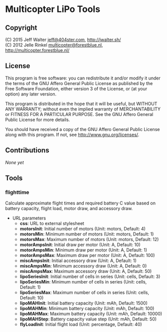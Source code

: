 Multicopter LiPo Tools
======================

Copyright
---------
(C) 2015 Jeff Walter <jeff@404ster.com>, http://jwalter.sh/  
(C) 2012 Jelle Rinkel <multicopter@forestblue.nl>, http://multicopter.forestblue.nl/

License
-------

This program is free software: you can redistribute it and/or modify
it under the terms of the GNU Affero General Public License as published
by the Free Software Foundation, either version 3 of the License, or
(at your option) any later version.

This program is distributed in the hope that it will be useful,
but WITHOUT ANY WARRANTY; without even the implied warranty of
MERCHANTABILITY or FITNESS FOR A PARTICULAR PURPOSE.  See the
GNU Affero General Public License for more details.

You should have received a copy of the GNU Affero General Public License
along with this program.  If not, see <http://www.gnu.org/licenses/>.

Contributions
-------------
*None yet*

Tools
-----

### flighttime
Calculate approximate flight times and required battery C value based on battery
capacity, flight load, motor draw, and accessory draw.

* URL parameters
    * **css**: URL to external stylesheet
    * **motorsInit**: Initial number of motors (Unit: motors, Default: 4)
    * **motorsMin**: Minimum number of motors (Unit: motors, Default: 1)
    * **motorsMax**: Maximum number of motors (Unit: motors, Default: 12)
    * **motorAmpsInit**: Initial draw per motor (Unit: A, Default: 10)
    * **motorAmpsMin**: Minimum draw per motor (Unit: A, Default: 1)
    * **motorAmpsMax**: Maximum draw per motor (Unit: A, Default: 100)
    * **miscAmpsInit**: Initial accessory draw (Unit: A, Default: 1)
    * **miscAmpsMin**: Minimum accessory draw (Unit: A, Default: 0)
    * **miscAmpsMax**: Maximum accessory draw (Unit: A, Default: 50)
    * **lipoSeriesInit**: Initial number of cells in series (Unit: cells, Default: 3)
    * **lipoSeriesMin**: Minimum number of cells in series (Unit: cells, Default: 1)
    * **lipoSeriesMax**: Maximum number of cells in series (Unit: cells, Default: 10)
    * **lipoMAHInit**: Initial battery capacity (Unit: mAh, Default: 1500)
    * **lipoMAHMin**: Minimum battery capacity (Unit: mAh, Default: 100)
    * **lipoMAHMax**: Maximum battery capacity (Unit: mAh, Default: 10000)
    * **lipoMAHStep**: Battery capacity value step (Unit: mAh, Default: 50)
    * **flyLoadInit**: Initial flight load (Unit: percentage, Default: 40)

